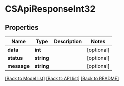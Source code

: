 # CSApiResponseInt32

## Properties
Name | Type | Description | Notes
------------ | ------------- | ------------- | -------------
**data** | **int** |  | [optional] 
**status** | **string** |  | [optional] 
**message** | **string** |  | [optional] 

[[Back to Model list]](../README.md#documentation-for-models) [[Back to API list]](../README.md#documentation-for-api-endpoints) [[Back to README]](../README.md)


